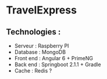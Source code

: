 # TravelExpress

## Technologies : 

  - Serveur : Raspberry PI
  - Database : MongoDB
  - Front end : Angular 6 + PrimeNG
  - Back end : Springboot 2.1.1 + Gradle
  - Cache : Redis ?
